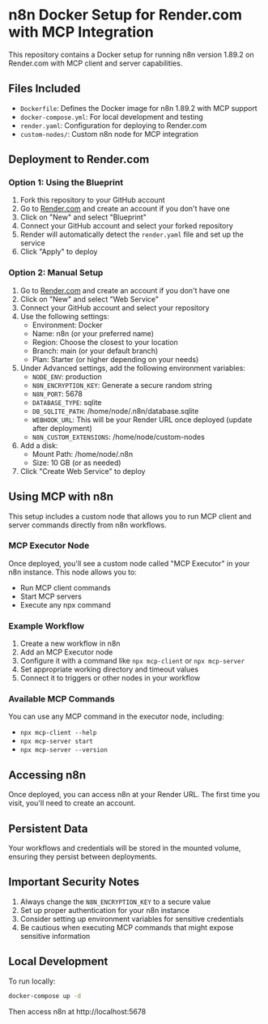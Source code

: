 # n8n Docker Setup for Render.com with MCP Integration

This repository contains a Docker setup for running n8n version 1.89.2 on Render.com with MCP client and server capabilities.

## Files Included

- `Dockerfile`: Defines the Docker image for n8n 1.89.2 with MCP support
- `docker-compose.yml`: For local development and testing
- `render.yaml`: Configuration for deploying to Render.com
- `custom-nodes/`: Custom n8n node for MCP integration

## Deployment to Render.com

### Option 1: Using the Blueprint

1. Fork this repository to your GitHub account
2. Go to [Render.com](https://render.com) and create an account if you don't have one
3. Click on "New" and select "Blueprint"
4. Connect your GitHub account and select your forked repository
5. Render will automatically detect the `render.yaml` file and set up the service
6. Click "Apply" to deploy

### Option 2: Manual Setup

1. Go to [Render.com](https://render.com) and create an account if you don't have one
2. Click on "New" and select "Web Service"
3. Connect your GitHub account and select your repository
4. Use the following settings:
   - Environment: Docker
   - Name: n8n (or your preferred name)
   - Region: Choose the closest to your location
   - Branch: main (or your default branch)
   - Plan: Starter (or higher depending on your needs)
5. Under Advanced settings, add the following environment variables:
   - `NODE_ENV`: production
   - `N8N_ENCRYPTION_KEY`: Generate a secure random string
   - `N8N_PORT`: 5678
   - `DATABASE_TYPE`: sqlite
   - `DB_SQLITE_PATH`: /home/node/.n8n/database.sqlite
   - `WEBHOOK_URL`: This will be your Render URL once deployed (update after deployment)
   - `N8N_CUSTOM_EXTENSIONS`: /home/node/custom-nodes
6. Add a disk:
   - Mount Path: /home/node/.n8n
   - Size: 10 GB (or as needed)
7. Click "Create Web Service" to deploy

## Using MCP with n8n

This setup includes a custom node that allows you to run MCP client and server commands directly from n8n workflows.

### MCP Executor Node

Once deployed, you'll see a custom node called "MCP Executor" in your n8n instance. This node allows you to:
- Run MCP client commands
- Start MCP servers
- Execute any npx command

### Example Workflow

1. Create a new workflow in n8n
2. Add an MCP Executor node
3. Configure it with a command like `npx mcp-client` or `npx mcp-server`
4. Set appropriate working directory and timeout values
5. Connect it to triggers or other nodes in your workflow

### Available MCP Commands

You can use any MCP command in the executor node, including:
- `npx mcp-client --help`
- `npx mcp-server start`
- `npx mcp-server --version`

## Accessing n8n

Once deployed, you can access n8n at your Render URL. The first time you visit, you'll need to create an account.

## Persistent Data

Your workflows and credentials will be stored in the mounted volume, ensuring they persist between deployments.

## Important Security Notes

1. Always change the `N8N_ENCRYPTION_KEY` to a secure value
2. Set up proper authentication for your n8n instance
3. Consider setting up environment variables for sensitive credentials
4. Be cautious when executing MCP commands that might expose sensitive information

## Local Development

To run locally:

```bash
docker-compose up -d
```

Then access n8n at http://localhost:5678